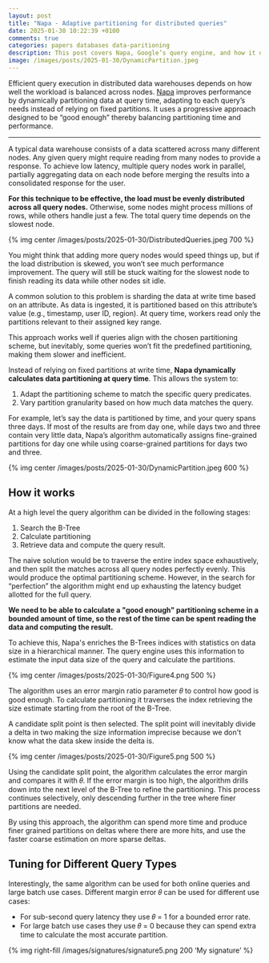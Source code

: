 ```yaml
---
layout: post
title: "Napa - Adaptive partitioning for distributed queries"
date: 2025-01-30 10:22:39 +0100
comments: true
categories: papers databases data-paritioning
description: This post covers Napa, Google’s query engine, and how it dynamically partitions data at query time to improve performance in distributed databases.
image: /images/posts/2025-01-30/DynamicPartition.jpeg
---
```


Efficient query execution in distributed data warehouses depends on how well the workload is balanced across nodes. [Napa](https://www.vldb.org/pvldb/vol16/p3475-sankaranarayanan.pdf) improves performance by dynamically partitioning data at query time, adapting to each query’s needs instead of relying on fixed partitions. It uses a progressive approach designed to be “good enough” thereby balancing partitioning time and performance.

<!--more-->

-----

A typical data warehouse consists of a data scattered across many different nodes. Any given query might require reading from many nodes to provide a response. To achieve low latency, multiple query nodes work in parallel, partially aggregating data on each node before merging the results into a consolidated response for the user.

**For this technique to be effective, the load must be evenly distributed across all query nodes.** Otherwise, some nodes might process millions of rows, while others handle just a few. The total query time depends on the slowest node.

{% img center /images/posts/2025-01-30/DistributedQueries.jpeg 700 %}

You might think that adding more query nodes would speed things up, but if the load distribution is skewed, you won’t see much performance improvement. The query will still be stuck waiting for the slowest node to finish reading its data while other nodes sit idle.

A common solution to this problem is sharding the data at write time based on an attribute. As data is ingested, it is partitioned based on this attribute’s value (e.g., timestamp, user ID, region). At query time, workers read only the partitions relevant to their assigned key range.

This approach works well if queries align with the chosen partitioning scheme, but inevitably, some queries won’t fit the predefined partitioning, making them slower and inefficient.

Instead of relying on fixed partitions at write time, **Napa dynamically calculates data partitioning at query time**. This allows the system to:

1. Adapt the partitioning scheme to match the specific query predicates.
2. Vary partition granularity based on how much data matches the query.

For example, let’s say the data is partitioned by time, and your query spans three days. If most of the results are from day one, while days two and three contain very little data, Napa’s algorithm automatically assigns fine-grained partitions for day one while using coarse-grained partitions for days two and three.

{% img center /images/posts/2025-01-30/DynamicPartition.jpeg 600 %}

## How it works

At a high level the query algorithm can be divided in the following stages:

1. Search the B-Tree
2. Calculate partitioning
3. Retrieve data and compute the query result.

The naive solution would be to traverse the entire index space exhaustively, and then split the matches across all query nodes perfectly evenly. This would produce the optimal partitioning scheme. However, in the search for “perfection” the algorithm might end up exhausting the latency budget allotted for the full query.

**We need to be able to calculate a "good enough" partitioning scheme in a bounded amount of time, so the rest of the time can be spent reading the data and computing the result.**

To achieve this, Napa's enriches the B-Trees indices with statistics on data size in a hierarchical manner. The query engine uses this information to estimate the input data size of the query and calculate the partitions.

{% img center /images/posts/2025-01-30/Figure4.png 500 %}

The algorithm uses an error margin ratio parameter 𝜃 to control how good is good enough. To calculate partitioning it traverses the index retrieving the size estimate starting from the root of the B-Tree.

A candidate split point is then selected. The split point will inevitably divide a delta in two making the size information imprecise because we don't know what the data skew inside the delta is.

{% img center /images/posts/2025-01-30/Figure5.png 500 %}

Using the candidate split point, the algorithm calculates the error margin and compares it with 𝜃. If the error margin is too high, the algorithm drills down into the next level of the B-Tree to refine the partitioning. This process continues selectively, only descending further in the tree where finer partitions are needed.

By using this approach, the algorithm can spend more time and produce finer grained partitions on deltas where there are more hits, and use the faster coarse estimation on more sparse deltas.

## Tuning for Different Query Types

Interestingly, the same algorithm can be used for both online queries and large batch use cases. Different margin error 𝜃 can be used for different use cases:

* For sub-second query latency they use 𝜃 = 1 for a bounded error rate.
* For large batch use cases they use 𝜃 = 0 because they can spend extra time to calculate the most accurate partition.

{% img right-fill /images/signatures/signature5.png 200 ‘My signature’ %}
